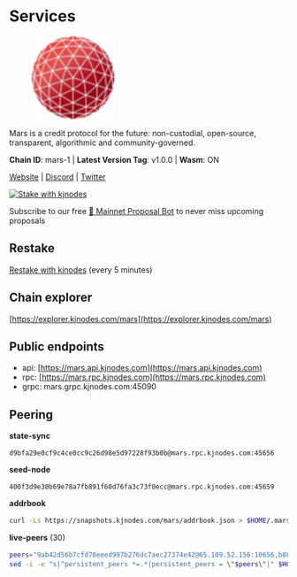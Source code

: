 # Services

<figure><img src="https://raw.githubusercontent.com/kj89/cosmos-images/main/logos/mars.png" width="150" alt=""><figcaption></figcaption></figure>

Mars is a credit protocol for the future: non-custodial,  open-source, transparent, algorithmic and community-governed.

**Chain ID**: mars-1 | **Latest Version Tag**: v1.0.0 | **Wasm**: ON

[Website](https://marsprotocol.io) | [Discord](https://discord.gg/marsprotocol) | [Twitter](https://twitter.com/mars_protocol)

[![Stake with kjnodes](https://i.ibb.co/cr44Q8j/button-stake-with-kjnodes.png)](https://restake.app/mars/marsvaloper1p9t4gr40rnpdwqacxgcqp7ffrfw908nu020g4n)

Subscribe to our free [🤖 Mainnet Proposal Bot](https://t.me/kjnodes_proposal_bot) to never miss upcoming proposals

## Restake

[Restake with kjnodes](https://restake.app/mars/marsvaloper1p9t4gr40rnpdwqacxgcqp7ffrfw908nu020g4n) (every 5 minutes)
## Chain explorer
[https://explorer.kjnodes.com/mars](https://explorer.kjnodes.com/mars)

## Public endpoints

* api: [https://mars.api.kjnodes.com](https://mars.api.kjnodes.com)
* rpc: [https://mars.rpc.kjnodes.com](https://mars.rpc.kjnodes.com)
* grpc: mars.grpc.kjnodes.com:45090

## Peering

**state-sync**

```text
d9bfa29e0cf9c4ce0cc9c26d98e5d97228f93b0b@mars.rpc.kjnodes.com:45656
```

**seed-node**

```text
400f3d9e30b69e78a7fb891f60d76fa3c73f0ecc@mars.rpc.kjnodes.com:45659
```

**addrbook**
```bash
curl -Ls https://snapshots.kjnodes.com/mars/addrbook.json > $HOME/.mars/config/addrbook.json
```

**live-peers** (30)
```bash
peers="9ab42d56b7cfd78eeed997b276dc7aec27374e42@65.109.52.156:10656,b88814bddfccd85289d7201bfd6fc6c4b3342ab2@178.162.165.193:36095,6cceba286b498d4a1931f85e35ea0fa433373057@134.65.195.230:26656,88f8e4d74b70e18d4f3515d34701704086aa77e1@38.146.3.134:18556,d9bfa29e0cf9c4ce0cc9c26d98e5d97228f93b0b@65.109.88.38:45656,c3763808d3ed05c475b8a31cdd97fc522c088f4f@162.55.245.149:12020,86baedb502883a67947c84f62f3b6b89fc630988@107.155.81.98:26656,73be725377cc966d8da48f751085de4d1581b391@185.242.112.32:27651,7583038c5f21ef6ddb60692469cfd80c97dd585d@88.218.224.126:26656,c0e6bf4193accabc14171ce163e704dcec5ea5df@51.91.215.170:36095,c46be592341987eae20ac681cb08d2abcc02ab9a@137.74.4.20:2000,59bb909c57664fafe88bf1b6924769c15a769ba4@65.108.125.236:3000,931f46cc338f59222c22565e216a16f57bbb9782@95.217.164.44:26656,d2a2c21754be65ad4a4f1de1f6163f681a6e8af8@192.99.44.79:18556,7bcc2e490b6aa2536d68de0881cba2ee7134840c@139.59.8.48:26130,be7d56127ef887d095b2f55f09be5fee1969d922@146.59.52.48:18095,6bcae846a2dc02b86ef6a0950655e65522da4e56@65.109.106.169:26656,d0dbb50a474888b8bed04bf8a23ac6b8bae443ee@5.79.79.80:18095,62246c0c33a1a5a9f0fb4b40ab45db39cab5c44f@165.22.199.234:26130,76969af1bccdd4dcc511741b171c3d4ccb837ba6@146.59.85.223:18556,84f821d36d45cc0cdaa4ff05297e888bb0d9de8f@85.237.193.111:26656,c21bdeb3e1726428e7ec3a586b77242677f8fae5@38.146.3.135:18556,ebc272824924ea1a27ea3183dd0b9ba713494f83@185.16.39.158:27056,5ffee90e41903f6fba29dc75446d536a02d626fe@65.108.232.150:18095,7fa2f4bdbacaf4569621dc76b3e4df4c13b8710e@65.109.71.250:22656,530b1964bc17bca6457311f1c2d5a2f3d25b297a@51.81.155.97:18556,d10e5704f3c8e9dd6ef42445e4b88bb57d0a8289@65.108.8.247:18556,969af6a39a0f7e8a17b92d90888360ad92248626@65.108.132.107:2000,ca5a76c51bbbc57f839e6ed08953d3926eaa6e5b@34.159.232.61:26656,83199a9711e20f811add4a0cb6029856e25ebb7a@207.188.7.221:26656"
sed -i -e "s|^persistent_peers *=.*|persistent_peers = \"$peers\"|" $HOME/.mars/config/config.toml
```

